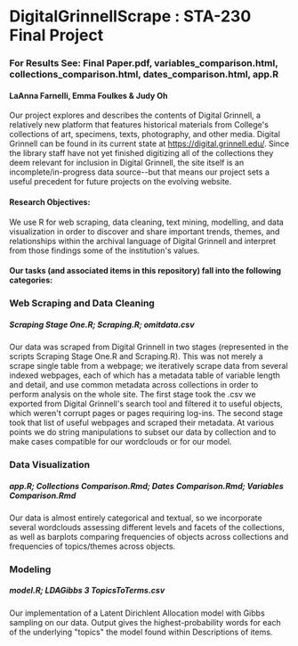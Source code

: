 # DigitalGrinnellScrape : STA-230 Final Project

### For Results See: Final Paper.pdf, variables_comparison.html, collections_comparison.html, dates_comparison.html, app.R

#### LaAnna Farnelli, Emma Foulkes & Judy Oh

Our project explores and describes the contents of Digital Grinnell, a relatively new platform that features historical materials from College's collections of art, specimens, texts, photography, and other media. Digital Grinnell can be found in its current state at https://digital.grinnell.edu/. Since the library staff have not yet finished digitizing all of the collections they deem relevant for inclusion in Digital Grinnell, the site itself is an incomplete/in-progress data source--but that means our project sets a useful precedent for future projects on the evolving website. 

#### Research Objectives:

We use R for web scraping, data cleaning, text mining, modelling, and data visualization in order to discover and share important trends, themes, and relationships within the archival language of Digital Grinnell and interpret from those findings some of the institution's values.

#### Our tasks (and associated items in this repository) fall into the following categories:

### Web Scraping and Data Cleaning

##### Scraping Stage One.R; Scraping.R; omitdata.csv

Our data was scraped from Digital Grinnell in two stages (represented in the scripts Scraping Stage One.R and Scraping.R). This was not merely a scrape single table from a webpage; we iteratively scrape data from several indexed webpages, each of which has a metadata table of variable length and detail, and use common metadata across collections in order to perform analysis on the whole site. The first stage took the .csv we exported from Digital Grinnell's search tool and filtered it to useful objects, which weren't corrupt pages or pages requiring log-ins. The second stage took that list of useful webpages and scraped their metadata.
At various points we do string manipulations to subset our data by collection and to make cases compatible for our wordclouds or for our model.

### Data Visualization

##### app.R; Collections Comparison.Rmd; Dates Comparison.Rmd; Variables Comparison.Rmd

Our data is almost entirely categorical and textual, so we incorporate several wordclouds assessing different levels and facets of the collections, as well as barplots comparing frequencies of objects across collections and frequencies of topics/themes across objects. 

### Modeling

##### model.R; LDAGibbs 3 TopicsToTerms.csv

Our implementation of a Latent Dirichlent Allocation model with Gibbs sampling on our data. Output gives the highest-probability words for each of the underlying "topics" the model found within Descriptions of items. 
